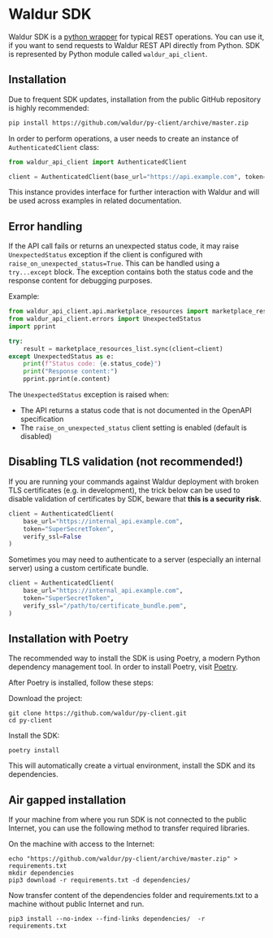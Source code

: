 # Waldur SDK

Waldur SDK is a [python wrapper](https://github.com/waldur/py-client)
for typical REST operations.
You can use it, if you want to send requests to Waldur REST API directly from Python.
SDK is represented by Python module called `waldur_api_client`.

## Installation

Due to frequent SDK updates, installation from the public GitHub repository is highly recommended:

```bash
pip install https://github.com/waldur/py-client/archive/master.zip
```

In order to perform operations, a user needs to create an instance of `AuthenticatedClient` class:

```python
from waldur_api_client import AuthenticatedClient

client = AuthenticatedClient(base_url="https://api.example.com", token="SuperSecretToken", prefix="Token")
```

This instance provides interface for further interaction with Waldur and will be used across examples in related documentation.

## Error handling

If the API call fails or returns an unexpected status code, it may raise `UnexpectedStatus` exception if the client is configured with `raise_on_unexpected_status=True`. This can be handled using a `try...except` block. The exception contains both the status code and the response content for debugging purposes.

Example:

```python
from waldur_api_client.api.marketplace_resources import marketplace_resources_list
from waldur_api_client.errors import UnexpectedStatus
import pprint

try:
    result = marketplace_resources_list.sync(client=client)
except UnexpectedStatus as e:
    print(f"Status code: {e.status_code}")
    print("Response content:")
    pprint.pprint(e.content)
```

The `UnexpectedStatus` exception is raised when:

- The API returns a status code that is not documented in the OpenAPI specification
- The `raise_on_unexpected_status` client setting is enabled (default is disabled)


## Disabling TLS validation (not recommended!)

If you are running your commands against Waldur deployment with broken TLS certificates (e.g. in development),
the trick below can be used to disable validation of certificates by SDK, beware that **this is a security risk**.

```python
client = AuthenticatedClient(
    base_url="https://internal_api.example.com", 
    token="SuperSecretToken", 
    verify_ssl=False
)
```

Sometimes you may need to authenticate to a server (especially an internal server) using a custom certificate bundle.

```python
client = AuthenticatedClient(
    base_url="https://internal_api.example.com", 
    token="SuperSecretToken",
    verify_ssl="/path/to/certificate_bundle.pem",
)
```

## Installation with Poetry

The recommended way to install the SDK is using Poetry, a modern Python dependency management tool. In order to install Poetry, visit [Poetry](https://python-poetry.org/docs/#installation).

After Poetry is installed, follow these steps:

Download the project:

```shell
git clone https://github.com/waldur/py-client.git
cd py-client
```

Install the SDK:

```shell
poetry install
```

This will automatically create a virtual environment, install the SDK and its dependencies.

## Air gapped installation

If your machine from where you run SDK is not connected to the public Internet, you can use the following method
to transfer required libraries.

On the machine with access to the Internet:

```shell
echo "https://github.com/waldur/py-client/archive/master.zip" > requirements.txt
mkdir dependencies
pip3 download -r requirements.txt -d dependencies/
```

Now transfer content of the dependencies folder and requirements.txt to a machine without public Internet and
run.

```shell
pip3 install --no-index --find-links dependencies/  -r requirements.txt
```
